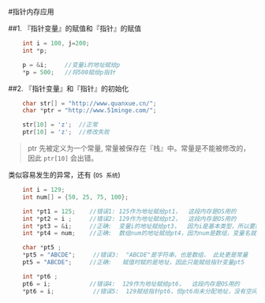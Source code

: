 #指针内存应用

##1. 『指针变量』的赋值和『指针』的赋值

```c
    int i = 100, j=200;
    int *p;

    p = &i;     //变量i的地址赋给p
    *p = 500;   //将500赋给p指针
```

##2. 『指针变量』和『指针』的初始化

```c
	char str[] = "http://www.quanxue.cn/";
    char *ptr = "http://www.51minge.com/";

	str[10] = 'z';	//正常
	ptr[10] = 'z';	//修改失败
```

> ptr 先被定义为一个常量, 常量被保存在『栈』中。常量是不能被修改的，因此 `ptr[10]` 会出错。

类似容易发生的异常，还有 (`OS 系统`)

```c
	int i = 129;
	int num[] = {50, 25, 75, 100};

	int *pt1 = 125;    //错误1: 125作为地址赋给pt1，  这段内存是OS用的
	int *pt2 = i ;     //错误2: 129作为地址赋给pt2，  这段内存是OS用的
	int *pt3 = &i;     //正确:  变量i的地址赋给pt3，  因为i是基本类型，所以要加&符号
	int *pt4 = num;    //正确:  数组num的地址赋给pt4，因为num是数组，变量名就代表地址

	char *pt5 ;
	*pt5 = "ABCDE";     //错误3:  "ABCDE"是字符串，也是数组， 此处更是常量
	pt5 = "ABCDE";     //正确:   赋值时赋的是地址，因此只能赋给指针变量pt5

	int *pt6 ;
	pt6 = i;           //错误4:  129作为地址赋给pt6，  这段内存是OS用的
	*pt6 = i;           //错误5:  129赋给指针pt6，但pt6尚未分配地址，没有空间存放i的值
```
